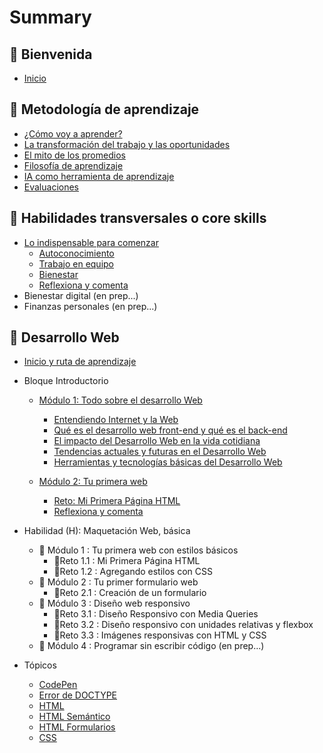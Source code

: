 # Summary

## 💜 Bienvenida

* [Inicio](README.md)

## 📑 Metodología de aprendizaje

* [¿Cómo voy a aprender?](curriculum_model/lea_model_01_overview.md)
* [La transformación del trabajo y las oportunidades](curriculum_model/lea_model_02_work.md)
* [El mito de los promedios](curriculum_model/lea_model_03_average.md)
* [Filosofía de aprendizaje](curriculum_model/lea_model_04_philosophy.md)
* [IA como herramienta de aprendizaje](curriculum_model/lea_model_05_ai.md)
* [Evaluaciones](curriculum_model/lea_model_06_assessment.md)

## 🌈 Habilidades transversales o core skills

* [Lo indispensable para comenzar](curriculum_lif/lea_lif_overview.md)
  * [Autoconocimiento](curriculum_lif/self_awareness/learning_lif_selfawareness.md)
  * [Trabajo en equipo](curriculum_lif/teamwork/learning_lif_teamwork.md)    
  * [Bienestar](curriculum_lif/wellbeign/learning_lif_digital_wb_intro.md)
  * [Reflexiona y comenta](curriculum_lif/learning_lif_digital_wb_intro.md)
* Bienestar digital (en prep...)
* Finanzas personales (en prep...)

## 🔵 Desarrollo Web

* [Inicio y ruta de aprendizaje](curriculum_dev/lea_dev_overview.md)

* Bloque Introductorio
  
  * [Módulo 1: Todo sobre el desarrollo Web](curriculum_dev/activities/00_01_00_all_about.md)
    
    * [Entendiendo Internet y la Web](curriculum_dev/activities/00_01_01_internet_web.md)
    * [Qué es el desarrollo web front-end y qué es el back-end](curriculum_dev/activities/00_01_02_web_dev.md)
    * [El impacto del Desarrollo Web en la vida cotidiana](curriculum_dev/activities/00_01_03_dev_life.md)
    * [Tendencias actuales y futuras en el Desarrollo Web](curriculum_dev/activities/00_01_04_dev_trends.md)
    * [Herramientas y tecnologías básicas del Desarrollo Web](curriculum_dev/activities/00_01_05_dev_tools.md)
  
  * [Módulo 2: Tu primera web](curriculum_dev/activities/00_02_00_practice.md)
    
    * [Reto: Mi Primera Página HTML](curriculum_dev/activities/00_02_01_myfirst.md)
    * [Reflexiona y comenta](curriculum_dev/activities/00_02_02_close.md)

* Habilidad (H): Maquetación Web, básica
  
  * 🔷 Módulo 1 : Tu primera web con estilos básicos
    * 🔹Reto 1.1 : Mi Primera Página HTML
    * 🔹Reto 1.2 : Agregando estilos con CSS
  * 🔷 Módulo 2 : Tu primer formulario web
    * 🔹Reto 2.1 : Creación de un formulario
  * 🔷 Módulo 3 : Diseño web responsivo
    * 🔹Reto 3.1 : Diseño Responsivo con Media Queries
    * 🔹Reto 3.2 : Diseño responsivo con unidades relativas y flexbox
    * 🔹Reto 3.3 : Imágenes responsivas con HTML y CSS
  * 🔷 Módulo 4 : Programar sin escribir código (en prep...)

* Tópicos
  
  * [CodePen](curriculum_dev/topics/editors_codepen.md)
  * [Error de DOCTYPE](curriculum_dev/topics/editors_codepen_doctype.md)
  * [HTML](curriculum_dev/topics/html.md)
  * [HTML Semántico](curriculum_dev/topics/html_semantic.md)
  * [HTML Formularios](curriculum_dev/topics/html_forms.md)
  * [CSS](curriculum_dev/topics/css.md)
